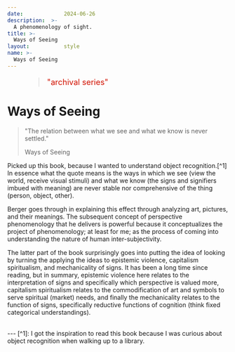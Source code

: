 ```yaml
---
date:             2024-06-26
description:  >-
  A phenomenology of sight.
title: >-
  Ways of Seeing
layout:           style
name: >-
  Ways of Seeing
---
```



<figure class="container-lg" style="padding: 0;">
    <blockquote class="blockquote" style="font-size: 18px; color: red;">
    <p style="color: #D21404;">"archival series"</p>
    </blockquote>
</figure>

# Ways of Seeing

> "The relation between what we see and what we know is never settled."
> <figcaption class="blockquote-footer">Ways of Seeing</figcaption>

Picked up this book, because I wanted to understand object recognition.[^1] In essence what the quote means is the ways in which we see (view the world, receive visual stimuli) and what we know (the signs and signifiers imbued with meaning) are never stable nor comprehensive of the thing (person, object, other).

Berger goes through in explaining this effect through analyzing art, pictures, and their meanings. The subsequent concept of perspective phenomenology that he delivers is powerful because it conceptualizes the project of phenomenology; at least for me; as the process of coming into understanding the nature of human inter-subjectivity.

The latter part of the book surprisingly goes into putting the idea of looking by turning the applying the ideas to epistemic violence, capitalism spiritualism, and mechanicality of signs. It has been a long time since reading, but in summary, epistemic violence here relates to the interpretation of signs and specifically which perspective is valued more, capitalism spiritualism relates to the commodification of art and symbols to serve spiritual (market) needs, and finally the mechanicality relates to the function of signs, specifically reductive functions of cognition (think fixed categorical understandings).

<br/>
---
[^1]: I got the inspiration to read this book because I was curious about object recognition when walking up to a library. 
